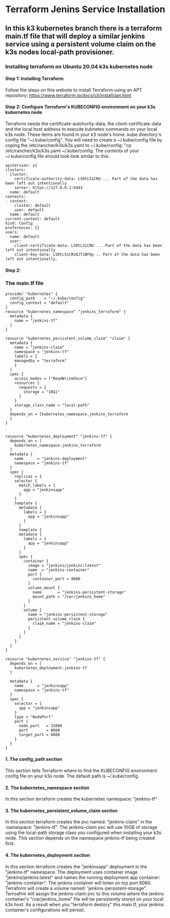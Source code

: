 # Terraform Jenins Service Installation
## In this k3 kubernetes branch there is a terraform main.tf file that will deploy a similar jenkins service using a persistent volume claim on the k3s nodes local-path provisioner.
### Installing terraform on Ubuntu 20.04 k3s kubernetes node
#### Step 1: Installing Terraform
Follow the steps on this website to install Terraform using an APT repository: https://www.terraform.io/docs/cli/install/apt.html
#### Step 2: Configure Terraform's KUBECONFIG environment on your k3s kubernetes node
Terraform needs the certificate-autohority-data, the client-certificate-data and the local host address to execute kubnetes commands on your local k3s node. These items are found in your k3 node's home .kube directory's config file "~/.kube/config".  You will need to create a ~/.kube/config file by coping the /etc/rancher/k3s/k3s.yaml to ~/.kube/config: "cp /etc/rancher/k3s/k3s.yaml ~/.kube/config.  The contents of your ~/.kube/config file should look look similar to this:
```
apiVersion: v1
clusters:
- cluster:
    certificate-authority-data: LS0tLS1CRU ... Part of the data has been left out intentionally
    server: https://127.0.0.1:6443
  name: default
contexts:
- context:
    cluster: default
    user: default
  name: default
current-context: default
kind: Config
preferences: {}
users:
- name: default
  user:
    client-certificate-data: LS0tLS1CRU ... Part of the data has been left out intentionally
    client-key-data: LS0tLS1CRUdJTiBFQy .. Part of the data has been left out intentionally.
```
#### Step 2: 
### The main.tf file
```
provider "kubernetes" {
  config_path    = "~/.kube/config"
  config_context = "default"
}
resource "kubernetes_namespace" "jenkins_terraform" {
  metadata {
    name = "jenkins-tf"
  }
}

resource "kubernetes_persistent_volume_claim" "claim" {
  metadata {
    name = "jenkins-claim"
    namespace = "jenkins-tf"
    labels = {
    managedby = "terraform"
    }
  }
  spec {
    access_modes = ["ReadWriteOnce"]
    resources {
      requests = {
        storage = "10Gi"
      }
    }
    storage_class_name = "local-path"
  }
  depends_on = [kubernetes_namespace.jenkins_terraform
  ]
}


resource "kubernetes_deployment" "jenkins-tf" {
  depends_on = [
    kubernetes_namespace.jenkins_terraform
  ]
  metadata {
    name      = "jenkins-deployment"
    namespace = "jenkins-tf"
  }
  spec {
    replicas = 1
    selector {
      match_labels = {
        app = "jenkinsapp"
      }
    }
    template {
      metadata {
        labels = {
          app = "jenkinsapp"
        }
      }
      template {
      metadata {
        labels = {
          app = "jenkinsapp"
        }
      }
      spec {
        container {
          image = "jenkins/jenkins:latest"
          name  = "jenkins-container"
          port {
            container_port = 8080
          }
          volume_mount {
            name       = "jenkins-persistent-storage"
            mount_path = "/var/jenkins_home"
          }
        }
        volume {
          name = "jenkins-persistent-storage"
          persistent_volume_claim {
            claim_name = "jenkins-claim"
          }
        }
      }
    }
  }
}

resource "kubernetes_service" "jenkins-tf" {
  depends_on = [
    kubernetes_deployment.jenkins-tf
  ]

  metadata {
    name      = "jenkinsapp"
    namespace = "jenkins-tf"
  }
  spec {
    selector = {
      app = "jenkinsapp"
    }
    type = "NodePort"
    port {
      node_port   = 31080
      port        = 8080
      target_port = 8080
    }
  }
}
```
#### 1. The config_path section
This section tells Terraform where to find the KUBECONFIG environment config file on your k3s node. The default path is ~/.kube/config.
#### 2. The kubernetes_namespace section
In this section terraform creates the kubernetes namespace: "jenkins-tf"
#### 3. The kubernetes_persistent_volume_claim section
In this section terraform creates the pvc named: "jenkins-claim" in the :namespace: "jenkins-tf". The jenkins-claim pvc will use 10GB of storage using the local-path storage class you configured when installing your k3s node.  This section depends on the namespace jenkins-tf being created first.
#### 4. The kubernetes_deployment section
In this section terraform creates the "jenkinsapp" deployment in the "jenkins-tf" namespace. The deployment uses container image "jenkins/jenkins:latest" and names the running deployment app container: "jenkins-container".  The jenkins container will listen on tcp port 8080.  Terraform will create a volume named: 'jenkins-persistent-storage".  Terroafrm will assign the jenkins-claim pvc to this volume where the jenkins container's "/var/jenkins_home" file will be persistently stored on your local k3s host.  As a result when you "terraform destory" this main.tf, your jenkins container's configurations will persist.
